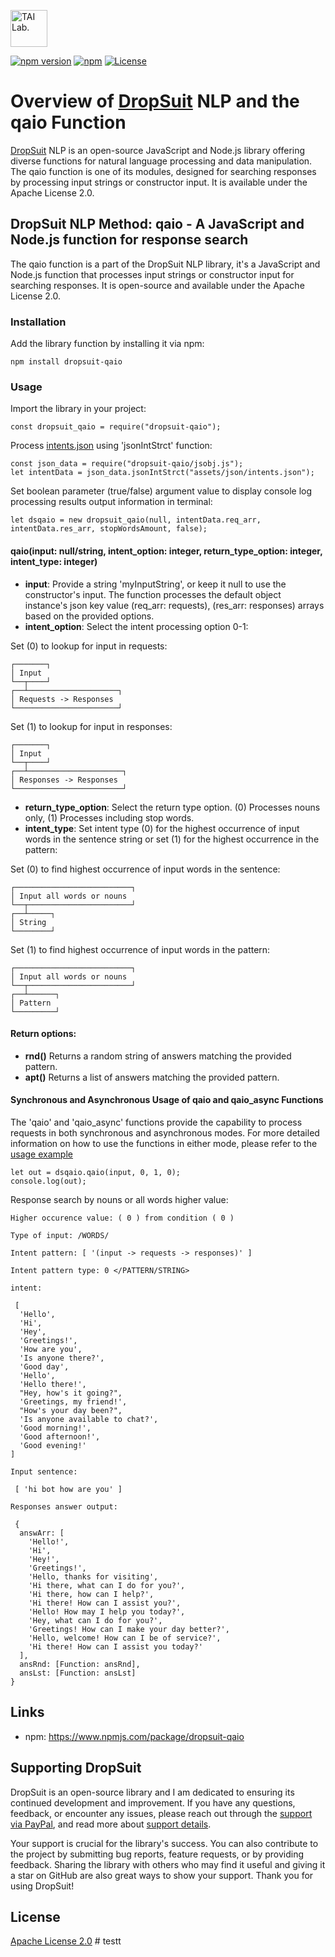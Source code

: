 [<img alt="TAI Lab." width="59px" src="https://github.com/ladooniani/tailab/blob/master/assets/tai_lab_terbinari_cbm_project_logo.png" />](https://github.com/ladooniani/dropsuit#readme)

[![npm version](https://img.shields.io/npm/v/dropsuit-qaio.svg?style=flat)](https://www.npmjs.com/package/dropsuit-qaio) [![npm](https://img.shields.io/npm/dt/dropsuit-qaio.svg?style=flat-square)](https://www.npmjs.com/package/dropsuit-qaio) [![License](https://img.shields.io/npm/l/dropsuit-qaio.svg)](https://www.npmjs.com/package/dropsuit-qaio)

# Overview of [DropSuit](https://github.com/ladooniani/dropsuit#readme) NLP and the qaio Function

[DropSuit](https://github.com/ladooniani/dropsuit#readme) NLP is an open-source JavaScript and Node.js library offering diverse functions for natural language processing and data manipulation. The qaio function is one of its modules, designed for searching responses by processing input strings or constructor input. It is available under the Apache License 2.0.

## DropSuit NLP Method: qaio - A JavaScript and Node.js function for response search

The qaio function is a part of the DropSuit NLP library, it's a JavaScript and Node.js function that processes input strings or constructor input for searching responses. It is open-source and available under the Apache License 2.0.

### Installation

Add the library function by installing it via npm:

```
npm install dropsuit-qaio
```

### Usage

Import the library in your project:

```
const dropsuit_qaio = require("dropsuit-qaio");

```

Process [intents.json](https://github.com/ladooniani/dropsuit-qaio/blob/main/test/intents.json) using 'jsonIntStrct' function:

```
const json_data = require("dropsuit-qaio/jsobj.js");
let intentData = json_data.jsonIntStrct("assets/json/intents.json");
```

Set boolean parameter (true/false) argument value to display console log processing results output information in terminal:

```
let dsqaio = new dropsuit_qaio(null, intentData.req_arr, intentData.res_arr, stopWordsAmount, false);
```

#### qaio(input: null/string, intent_option: integer, return_type_option: integer, intent_type: integer)

- **input**: Provide a string 'myInputString', or keep it null to use the constructor's input. The function processes the default object instance's json key value (req_arr: requests), (res_arr: responses) arrays based on the provided options.
- **intent_option**: Select the intent processing option 0-1:

Set (0) to lookup for input in requests:

```
┌───────┐
│ Input
└──┬────┘
┌──┴────────────────────┐
│ Requests -> Responses
└───────────────────────┘
```

Set (1) to lookup for input in responses:

```
┌───────┐
│ Input
└──┬────┘
┌──┴─────────────────────┐
│ Responses -> Responses
└────────────────────────┘
```

- **return_type_option**: Select the return type option. (0) Processes nouns only, (1) Processes including stop words.
- **intent_type**: Set intent type (0) for the highest occurrence of input words in the sentence string or set (1) for the highest occurrence in the pattern:

Set (0) to find highest occurrence of input words in the sentence:

```
┌──────────────────────────┐
│ Input all words or nouns
└──┬───────────────────────┘
┌──┴─────┐
│ String
└────────┘
```

Set (1) to find highest occurrence of input words in the pattern:

```
┌──────────────────────────┐
│ Input all words or nouns
└──┬───────────────────────┘
┌──┴──────┐
│ Pattern
└─────────┘
```

#### Return options:

- **rnd()** Returns a random string of answers matching the provided pattern.
- **apt()** Returns a list of answers matching the provided pattern.

#### Synchronous and Asynchronous Usage of qaio and qaio_async Functions

The 'qaio' and 'qaio_async' functions provide the capability to process requests in both synchronous and asynchronous modes. For more detailed information on how to use the functions in either mode, please refer to the [usage example](https://github.com/ladooniani/dropsuit-qaio/blob/main/test/index.test.js)

```
let out = dsqaio.qaio(input, 0, 1, 0);
console.log(out);
```

Response search by nouns or all words higher value:

```
Higher occurence value: ( 0 ) from condition ( 0 )

Type of input: /WORDS/

Intent pattern: [ '(input -> requests -> responses)' ]

Intent pattern type: 0 </PATTERN/STRING>

intent:

 [
  'Hello',
  'Hi',
  'Hey',
  'Greetings!',
  'How are you',
  'Is anyone there?',
  'Good day',
  'Hello',
  'Hello there!',
  "Hey, how's it going?",
  'Greetings, my friend!',
  "How's your day been?",
  'Is anyone available to chat?',
  'Good morning!',
  'Good afternoon!',
  'Good evening!'
]

Input sentence:

 [ 'hi bot how are you' ]

Responses answer output:

 {
  answArr: [
    'Hello!',
    'Hi',
    'Hey!',
    'Greetings!',
    'Hello, thanks for visiting',
    'Hi there, what can I do for you?',
    'Hi there, how can I help?',
    'Hi there! How can I assist you?',
    'Hello! How may I help you today?',
    'Hey, what can I do for you?',
    'Greetings! How can I make your day better?',
    'Hello, welcome! How can I be of service?',
    'Hi there! How can I assist you today?'
  ],
  ansRnd: [Function: ansRnd],
  ansLst: [Function: ansLst]
}

```

## Links

- npm: https://www.npmjs.com/package/dropsuit-qaio

## Supporting DropSuit

DropSuit is an open-source library and I am dedicated to ensuring its continued development and improvement. If you have any questions, feedback, or encounter any issues, please reach out through the [support via PayPal](https://www.paypal.com/paypalme/dropsuit?country.x=GE&locale.x=en_US), and read more about [support details](https://github.com/ladooniani/dropsuit/blob/main/Support.md).

Your support is crucial for the library's success. You can also contribute to the project by submitting bug reports, feature requests, or by providing feedback. Sharing the library with others who may find it useful and giving it a star on GitHub are also great ways to show your support. Thank you for using DropSuit!

## License

[Apache License 2.0](LICENSE.txt)
#   t e s t t  
 
